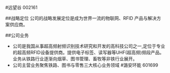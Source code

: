 #远望谷 002161

##战略定位
公司的战略发展定位是成为世界一流的物联网、RFID 产品与解决方案供应商。  

##公司业务
+ 公司是我国从事超高频射频识别技术研究和开发的高科技公司之一,定位于专业的超高频RFID设备提供商。提供电子标签、读写器等UHF(超高频)频段产品。业务从铁路行业逐渐向烟草、图书管理、畜牧等非铁行业展开。  
+ 公司主营业务聚焦铁路、图书与零售三大核心业务领域
#潞安环能 601699


